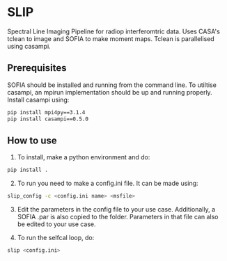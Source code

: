 # SLIP

Spectral Line Imaging Pipeline for radiop interferomtric data. Uses CASA's tclean to image and SOFIA to make moment maps. Tclean is parallelised using casampi.

## Prerequisites

SOFIA should be installed and running from the command line. To utiltise casampi, an mpirun implementation should be up and running properly. Install casampi using:

```bash
pip install mpi4py==3.1.4
pip install casampi==0.5.0
```

## How to use

1. To install, make a python environment and do:

```bash
pip install .
```

2. To run you need to make a config.ini file. It can be made using:

```bash 
slip_config -c <config.ini name> <msfile>
```

3. Edit the parameters in the config file to your use case. Additionally, a SOFIA .par is also copied to the folder. Parameters in that file can also be edited to your use case.

4. To run the selfcal loop, do:

```bash
slip <config.ini>
```

